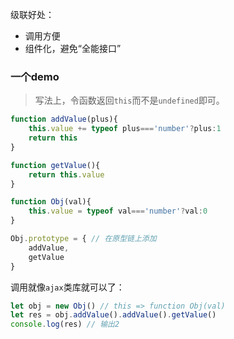 级联好处：
- 调用方便
- 组件化，避免“全能接口”


### 一个demo
> 写法上，令函数返回`this`而不是`undefined`即可。

```javascript
function addValue(plus){
    this.value += typeof plus==='number'?plus:1
    return this
}

function getValue(){
    return this.value
}

function Obj(val){
    this.value = typeof val==='number'?val:0
}

Obj.prototype = { // 在原型链上添加
    addValue,
    getValue
}
```

调用就像`ajax`类库就可以了：

```javascript
let obj = new Obj() // this => function Obj(val)
let res = obj.addValue().addValue().getValue()
console.log(res) // 输出2
```
